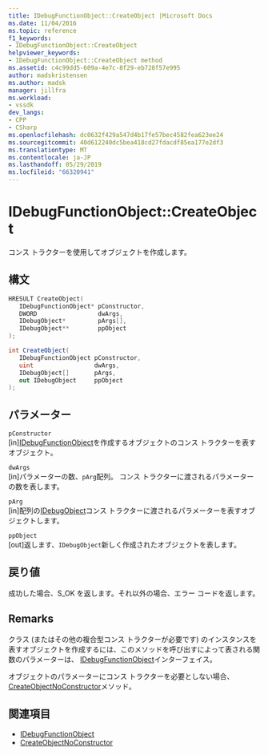 ```yaml
---
title: IDebugFunctionObject::CreateObject |Microsoft Docs
ms.date: 11/04/2016
ms.topic: reference
f1_keywords:
- IDebugFunctionObject::CreateObject
helpviewer_keywords:
- IDebugFunctionObject::CreateObject method
ms.assetid: c4c99dd5-609a-4e7c-8f29-eb728f57e995
author: madskristensen
ms.author: madsk
manager: jillfra
ms.workload:
- vssdk
dev_langs:
- CPP
- CSharp
ms.openlocfilehash: dc0632f429a547d4b17fe57bec4582fea623ee24
ms.sourcegitcommit: 40d612240dc5bea418cd27fdacdf85ea177e2df3
ms.translationtype: MT
ms.contentlocale: ja-JP
ms.lasthandoff: 05/29/2019
ms.locfileid: "66320941"
---
```

# <a name="idebugfunctionobjectcreateobject"></a>IDebugFunctionObject::CreateObject
コンス トラクターを使用してオブジェクトを作成します。

## <a name="syntax"></a>構文

```cpp
HRESULT CreateObject( 
   IDebugFunctionObject* pConstructor,
   DWORD                 dwArgs,
   IDebugObject*         pArgs[],
   IDebugObject**        ppObject
);
```

```csharp
int CreateObject(
   IDebugFunctionObject pConstructor,
   uint                 dwArgs,
   IDebugObject[]       pArgs,
   out IDebugObject     ppObject
);
```

## <a name="parameters"></a>パラメーター
`pConstructor`\
[in][IDebugFunctionObject](../../../extensibility/debugger/reference/idebugfunctionobject.md)を作成するオブジェクトのコンス トラクターを表すオブジェクト。

`dwArgs`\
[in]パラメーターの数、`pArg`配列。 コンス トラクターに渡されるパラメーターの数を表します。

`pArg`\
[in]配列の[IDebugObject](../../../extensibility/debugger/reference/idebugobject.md)コンス トラクターに渡されるパラメーターを表すオブジェクトします。

`ppObject`\
[out]返します、`IDebugObject`新しく作成されたオブジェクトを表します。

## <a name="return-value"></a>戻り値
 成功した場合、S_OK を返します。それ以外の場合、エラー コードを返します。

## <a name="remarks"></a>Remarks
 クラス (またはその他の複合型コンス トラクターが必要です) のインスタンスを表すオブジェクトを作成するには、このメソッドを呼び出すによって表される関数のパラメーターは、 [IDebugFunctionObject](../../../extensibility/debugger/reference/idebugfunctionobject.md)インターフェイス。

 オブジェクトのパラメーターにコンス トラクターを必要としない場合、 [CreateObjectNoConstructor](../../../extensibility/debugger/reference/idebugfunctionobject-createobjectnoconstructor.md)メソッド。

## <a name="see-also"></a>関連項目
- [IDebugFunctionObject](../../../extensibility/debugger/reference/idebugfunctionobject.md)
- [CreateObjectNoConstructor](../../../extensibility/debugger/reference/idebugfunctionobject-createobjectnoconstructor.md)